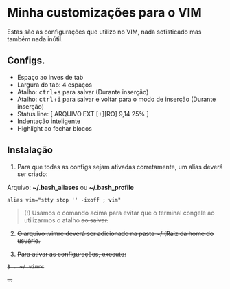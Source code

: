 # Minha customizações para o VIM
Estas são as configurações que utilizo no VIM, nada sofisticado mas também nada inútil.

## Configs.
- Espaço ao inves de tab
- Largura do tab: 4 espaços
- Atalho: <kbd>ctrl</kbd>+<kbd>s</kbd> para salvar (Durante inserção)
- Atalho: <kbd>ctrl</kbd>+<kbd>i</kbd> para salvar e voltar para o modo de inserção (Durante inserção)
- Status line: [ ARQUIVO.EXT [+][RO]            9,14        25% ]
- Indentação inteligente
- Highlight ao fechar blocos

## Instalação
1. Para que todas as configs sejam ativadas corretamente, um alias deverá ser criado:

Arquivo: **~/.bash_aliases** ou **~/.bash_profile**
````
alias vim="stty stop '' -ixoff ; vim"
````

> (!) Usamos o comando acima para evitar que o terminal congele ao utilizarmos o atalho <ctrl><s> ao salvar.

2. O arquivo .vimrc deverá ser adicionado na pasta ~/ (Raiz da home do usuário.

3. Para ativar as configurações, execute:
````
$ . ~/.vimrc
````

...
